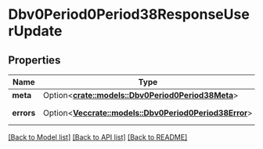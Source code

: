 # Dbv0Period0Period38ResponseUserUpdate

## Properties

Name | Type | Description | Notes
------------ | ------------- | ------------- | -------------
**meta** | Option<[**crate::models::Dbv0Period0Period38Meta**](dbv0.0.38_meta.md)> |  | [optional]
**errors** | Option<[**Vec<crate::models::Dbv0Period0Period38Error>**](dbv0.0.38_error.md)> | Slurm errors | [optional]

[[Back to Model list]](../README.md#documentation-for-models) [[Back to API list]](../README.md#documentation-for-api-endpoints) [[Back to README]](../README.md)


